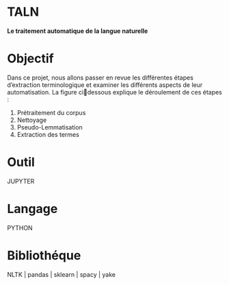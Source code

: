 # TALN
**Le traitement automatique de la langue naturelle**
# Objectif
Dans ce projet, nous allons passer en revue les différentes étapes d’extraction 
terminologique et examiner les différents aspects de leur automatisation. La figure cidessous explique le déroulement de ces étapes :
1. Prétraitement du corpus
2. Nettoyage
3. Pseudo-Lemmatisation
4. Extraction des termes
# Outil
JUPYTER
# Langage
PYTHON
# Bibliothéque 
NLTK | pandas | sklearn | spacy | yake
